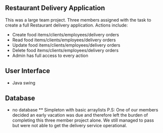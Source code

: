 ## Restaurant Delivery Application
This was a large team project. Three members assigned with the task to create a full Restaurant delivery application. Actions include: 
* Create food items/clients/employees/delivery orders
* Read food items/clients/employees/delivery orders
* Update food items/clients/employees/delivery orders
* Delete food items/clients/employees/delivery orders
* Admin has full access to every action
## User Interface
* Java swing
## Database
* no database
** Simpleton with basic arraylists
P.S: One of our members decided an early vacation was due and therefore left the burden of completing this three member project alone. We still managed to pass but were not able to get the delivery service operational.
